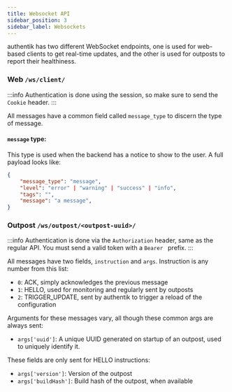 ```yaml
---
title: Websocket API
sidebar_position: 3
sidebar_label: Websockets
---
```


authentik has two different WebSocket endpoints, one is used for web-based clients to get real-time updates, and the other is used for outposts to report their healthiness.

### Web `/ws/client/`

:::info
Authentication is done using the session, so make sure to send the `Cookie` header.
:::

All messages have a common field called `message_type` to discern the type of message.

#### `message` type:

This type is used when the backend has a notice to show to the user. A full payload looks like:

```json
{
    "message_type": "message",
    "level": "error" | "warning" | "success" | "info",
    "tags": "",
    "message": "a message",
}
```

### Outpost `/ws/outpost/<outpost-uuid>/`

:::info
Authentication is done via the `Authorization` header, same as the regular API. You must send a valid token with a `Bearer ` prefix.
:::

All messages have two fields, `instruction` and `args`. Instruction is any number from this list:

- `0`: ACK, simply acknowledges the previous message
- `1`: HELLO, used for monitoring and regularly sent by outposts
- `2`: TRIGGER_UPDATE, sent by authentik to trigger a reload of the configuration

Arguments for these messages vary, all though these common args are always sent:

- `args['uuid']`: A unique UUID generated on startup of an outpost, used to uniquely identify it.

These fields are only sent for HELLO instructions:

- `args['version']`: Version of the outpost
- `args['buildHash']`: Build hash of the outpost, when available
